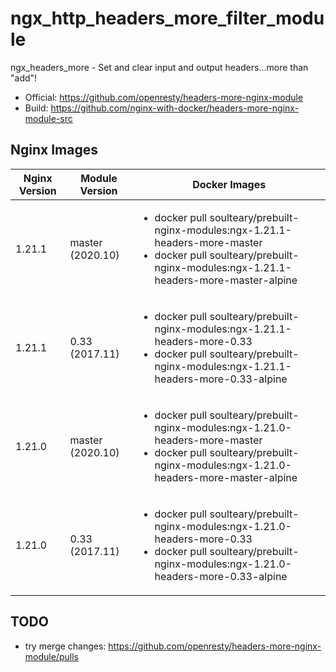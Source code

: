# ngx_http_headers_more_filter_module

ngx_headers_more - Set and clear input and output headers...more than "add"!

- Official: https://github.com/openresty/headers-more-nginx-module
- Build: https://github.com/nginx-with-docker/headers-more-nginx-module-src
## Nginx Images

<table>
    <thead>
        <tr>
            <th>Nginx Version</th>
            <th>Module Version</th>
            <th>Docker Images</th>
        </tr>
    </thead>
    <tbody>
        <tr>
            <td>1.21.1</td>
            <td>master (2020.10)</td>
            <td><ul>
                <li>docker pull soulteary/prebuilt-nginx-modules:ngx-1.21.1-headers-more-master</li>
                <li>docker pull soulteary/prebuilt-nginx-modules:ngx-1.21.1-headers-more-master-alpine</li>
            </ul></td>
        </tr>
        <tr>
            <td>1.21.1</td>
            <td>0.33 (2017.11)</td>
            <td><ul>
                <li>docker pull soulteary/prebuilt-nginx-modules:ngx-1.21.1-headers-more-0.33</li>
                <li>docker pull soulteary/prebuilt-nginx-modules:ngx-1.21.1-headers-more-0.33-alpine</li>
            </ul></td>
        </tr>
        <tr>
            <td>1.21.0</td>
            <td>master (2020.10)</td>
            <td><ul>
                <li>docker pull soulteary/prebuilt-nginx-modules:ngx-1.21.0-headers-more-master</li>
                <li>docker pull soulteary/prebuilt-nginx-modules:ngx-1.21.0-headers-more-master-alpine</li>
            </ul></td>
        </tr>
        <tr>
            <td>1.21.0</td>
            <td>0.33 (2017.11)</td>
            <td><ul>
                <li>docker pull soulteary/prebuilt-nginx-modules:ngx-1.21.0-headers-more-0.33</li>
                <li>docker pull soulteary/prebuilt-nginx-modules:ngx-1.21.0-headers-more-0.33-alpine</li>
            </ul></td>
        </tr>
    </tbody>
</table>

## TODO

- try merge changes: https://github.com/openresty/headers-more-nginx-module/pulls
